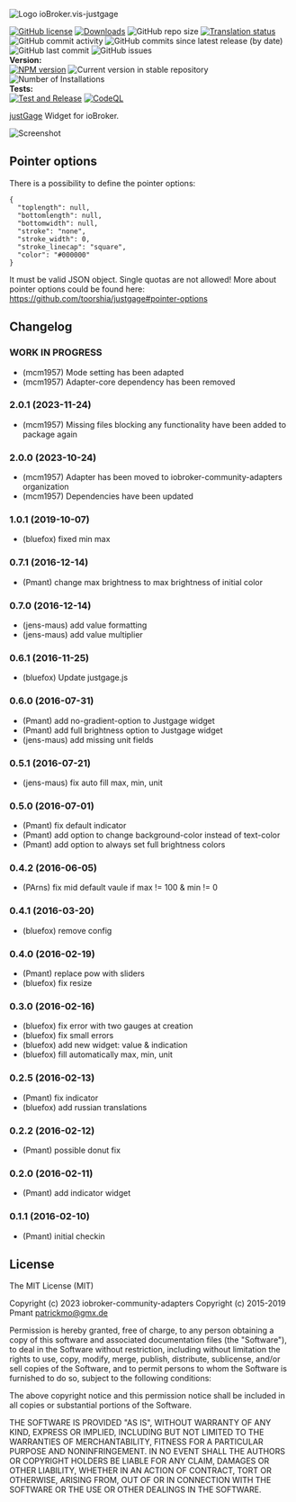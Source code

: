 ![Logo](admin/justgage.png)
ioBroker.vis-justgage

[![GitHub license](https://img.shields.io/github/license/iobroker-community-adapters/ioBroker.vis-justgage)](https://github.com/iobroker-community-adapters/ioBroker.vis-justgage/blob/master/LICENSE)
[![Downloads](https://img.shields.io/npm/dm/iobroker.vis-justgage.svg)](https://www.npmjs.com/package/iobroker.vis-justgage)
![GitHub repo size](https://img.shields.io/github/repo-size/iobroker-community-adapters/ioBroker.vis-justgage)
[![Translation status](https://weblate.iobroker.net/widgets/adapters/-/vis-justgage/svg-badge.svg)](https://weblate.iobroker.net/engage/adapters/?utm_source=widget)</br>
![GitHub commit activity](https://img.shields.io/github/commit-activity/m/iobroker-community-adapters/ioBroker.vis-justgage)
![GitHub commits since latest release (by date)](https://img.shields.io/github/commits-since/iobroker-community-adapters/ioBroker.vis-justgage/latest)
![GitHub last commit](https://img.shields.io/github/last-commit/iobroker-community-adapters/ioBroker.vis-justgage)
![GitHub issues](https://img.shields.io/github/issues/iobroker-community-adapters/ioBroker.vis-justgage)
</br>
**Version:** </br>
[![NPM version](http://img.shields.io/npm/v/iobroker.vis-justgage.svg)](https://www.npmjs.com/package/iobroker.vis-justgage)
![Current version in stable repository](https://iobroker.live/badges/vis-justgage-stable.svg)
![Number of Installations](https://iobroker.live/badges/vis-justgage-installed.svg)
</br>
**Tests:** </br>
[![Test and Release](https://github.com/iobroker-community-adapters/ioBroker.vis-justgage/actions/workflows/test-and-release.yml/badge.svg)](https://github.com/iobroker-community-adapters/ioBroker.vis-justgage/actions/workflows/test-and-release.yml)
[![CodeQL](https://github.com/iobroker-community-adapters/ioBroker.vis-justgage/actions/workflows/codeql.yml/badge.svg)](https://github.com/iobroker-community-adapters/ioBroker.vis-justgage/actions/workflows/codeql.yml)


[justGage](http://justgage.com/) Widget for ioBroker.

![Screenshot](img/widgets.png)

## Pointer options
There is a possibility to define the pointer options:
```
{
  "toplength": null,
  "bottomlength": null,
  "bottomwidth": null,
  "stroke": "none",
  "stroke_width": 0,
  "stroke_linecap": "square",
  "color": "#000000"
}
```
It must be valid JSON object. Single quotas are not allowed!
More about pointer options could be found here: https://github.com/toorshia/justgage#pointer-options

## Changelog
<!--
    Placeholder for the next version (at the beginning of the line):
    ### **WORK IN PROGRESS**
-->
### **WORK IN PROGRESS**
- (mcm1957) Mode setting has been adapted
- (mcm1957) Adapter-core dependency has been removed

### 2.0.1 (2023-11-24)
- (mcm1957) Missing files blocking any functionality have been added to package again

### 2.0.0 (2023-10-24)
- (mcm1957) Adapter has been moved to iobroker-community-adapters organization
- (mcm1957) Dependencies have been updated

### 1.0.1 (2019-10-07)
- (bluefox) fixed min max

### 0.7.1 (2016-12-14)
- (Pmant) change max brightness to max brightness of initial color

### 0.7.0 (2016-12-14)
- (jens-maus) add value formatting
- (jens-maus) add value multiplier

### 0.6.1 (2016-11-25)
- (bluefox) Update justgage.js

### 0.6.0 (2016-07-31)
- (Pmant) add no-gradient-option to Justgage widget
- (Pmant) add full brightness option to Justgage widget
- (jens-maus) add missing unit fields

### 0.5.1 (2016-07-21)
- (jens-maus) fix auto fill max, min, unit

### 0.5.0 (2016-07-01)
- (Pmant) fix default indicator
- (Pmant) add option to change background-color instead of text-color
- (Pmant) add option to always set full brightness colors

### 0.4.2 (2016-06-05)
- (PArns) fix mid default vaule if max != 100 & min != 0

### 0.4.1 (2016-03-20)
- (bluefox) remove config

### 0.4.0 (2016-02-19)
- (Pmant) replace pow with sliders
- (bluefox) fix resize

### 0.3.0 (2016-02-16)
- (bluefox) fix error with two gauges at creation
- (bluefox) fix small errors
- (bluefox) add new widget: value & indication
- (bluefox) fill automatically max, min, unit

### 0.2.5 (2016-02-13)
- (Pmant) fix indicator
- (bluefox) add russian translations

### 0.2.2 (2016-02-12)
- (Pmant) possible donut fix

### 0.2.0 (2016-02-11)
- (Pmant) add indicator widget

### 0.1.1 (2016-02-10)
- (Pmant) initial checkin

## License

The MIT License (MIT)

Copyright (c) 2023 iobroker-community-adapters 
Copyright (c) 2015-2019 Pmant <patrickmo@gmx.de>

Permission is hereby granted, free of charge, to any person obtaining a copy
of this software and associated documentation files (the "Software"), to deal
in the Software without restriction, including without limitation the rights
to use, copy, modify, merge, publish, distribute, sublicense, and/or sell
copies of the Software, and to permit persons to whom the Software is
furnished to do so, subject to the following conditions:

The above copyright notice and this permission notice shall be included in all
copies or substantial portions of the Software.

THE SOFTWARE IS PROVIDED "AS IS", WITHOUT WARRANTY OF ANY KIND, EXPRESS OR
IMPLIED, INCLUDING BUT NOT LIMITED TO THE WARRANTIES OF MERCHANTABILITY,
FITNESS FOR A PARTICULAR PURPOSE AND NONINFRINGEMENT. IN NO EVENT SHALL THE
AUTHORS OR COPYRIGHT HOLDERS BE LIABLE FOR ANY CLAIM, DAMAGES OR OTHER
LIABILITY, WHETHER IN AN ACTION OF CONTRACT, TORT OR OTHERWISE, ARISING FROM,
OUT OF OR IN CONNECTION WITH THE SOFTWARE OR THE USE OR OTHER DEALINGS IN THE
SOFTWARE.
